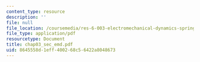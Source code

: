 ```yaml
---
content_type: resource
description: ''
file: null
file_location: /coursemedia/res-6-003-electromechanical-dynamics-spring-2009/8645558d1eff400268c56422a8048673_chap03_sec_emd.pdf
file_type: application/pdf
resourcetype: Document
title: chap03_sec_emd.pdf
uid: 8645558d-1eff-4002-68c5-6422a8048673
---
```

